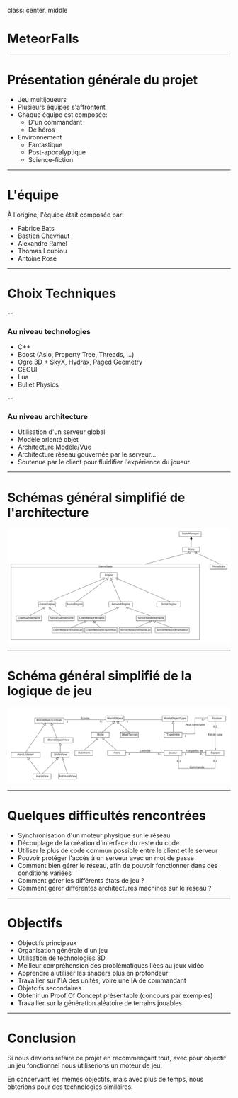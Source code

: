 class: center, middle
# MeteorFalls
---
# Présentation générale du projet

* Jeu multijoueurs
* Plusieurs équipes s'affrontent
* Chaque équipe est composée:
  * D'un commandant
  * De héros
* Environnement
  * Fantastique
  * Post-apocalyptique
  * Science-fiction
---

# L'équipe

À l'origine, l'équipe était composée par:
* Fabrice Bats
* Bastien Chevriaut
* Alexandre Ramel
* Thomas Loubiou
* Antoine Rose

---

# Choix Techniques

--
### Au niveau technologies

* C++
* Boost (Asio, Property Tree, Threads, …)
* Ogre 3D + SkyX, Hydrax, Paged Geometry
* CEGUI
* Lua
* Bullet Physics

--

### Au niveau architecture

* Utilisation d'un serveur global
* Modèle orienté objet
* Architecture Modéle/Vue
* Architecture réseau gouvernée par le serveur…
* Soutenue par le client pour fluidifier l'expérience du joueur


---

# Schémas général simplifié de l'architecture

![image](architecture.png)

---

# Schéma général simplifié de la logique de jeu

![image](gameLogic.png)

---

# Quelques difficultés rencontrées

* Synchronisation d'un moteur physique sur le réseau
* Découplage de la création d'interface du reste du code
* Utiliser le plus de code commun possible entre le client et le serveur
* Pouvoir protéger l'accès à un serveur avec un mot de passe
* Comment bien gérer le réseau, afin de pouvoir fonctionner dans des conditions variées
* Comment gérer les différents états de jeu ?
* Comment gérer différentes architectures machines sur le réseau ?

---

# Objectifs
* Objectifs principaux
 * Organisation générale d'un jeu
 * Utilisation de technologies 3D
 * Meilleur compréhension des problématiques liées au jeux vidéo 
 * Apprendre à utiliser les shaders plus en profondeur
 * Travailler sur l'IA des unités, voire une IA de commandant
* Objetcifs secondaires
 * Obtenir un Proof Of Concept présentable (concours par exemples)
 * Travailler sur la génération aléatoire de terrains jouables

---

# Conclusion
Si nous devions refaire ce projet en recommençant tout, avec pour objectif un jeu fonctionnel nous utiliserions un moteur de jeu.

En concervant les mêmes objectifs, mais avec plus de temps, nous obterions pour des technologies similaires.

